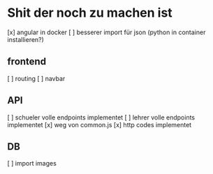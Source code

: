 # Shit der noch zu machen ist

[x] angular in docker 
[ ] besserer import für json (python in container installieren?)

## frontend

[ ] routing 
[ ] navbar

## API

[ ] schueler volle endpoints implementet
[ ] lehrer volle endpoints implementet
[x] weg von common.js
[x] http codes implementet

## DB

[ ] import images
